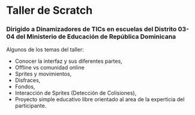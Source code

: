 # Taller de Scratch
### Dirigido a Dinamizadores de TICs en escuelas del Distrito 03-04 del Ministerio de Educación de República Dominicana 
Algunos de los temas del taller:
* Conocer la interfaz y sus diferentes partes,
* Offline vs comunidad online
* Sprites y movimientos,
* Disfraces,
* Fondos,
* Interacción de Sprites (Detección de Colisiones),
* Proyecto simple educativo libre orientado al area de la experticia del participante.
